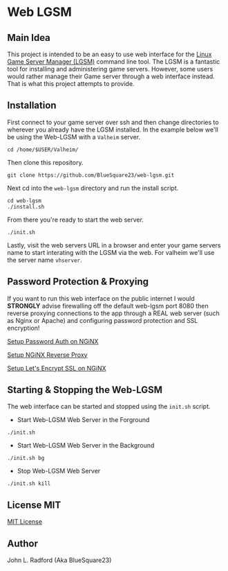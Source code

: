 # Web LGSM

## Main Idea

This project is intended to be an easy to use web interface for the [Linux Game
Server Manager (LGSM)](https://linuxgsm.com/) command line tool. The LGSM is a
fantastic tool for installing and administering game servers. However, some
users would rather manage their Game server through a web interface instead.
That is what this project attempts to provide.

## Installation

First connect to your game server over ssh and then change directories to
wherever you already have the LGSM installed. In the example below we'll be
using the Web-LGSM with a `Valheim` server.

```
cd /home/$USER/Valheim/
```

Then clone this repository.

```
git clone https://github.com/BlueSquare23/web-lgsm.git
```

Next cd into the `web-lgsm` directory and run the install script. 

```
cd web-lgsm
./install.sh
```

From there you're ready to start the web server.

```
./init.sh
```

Lastly, visit the web servers URL in a browser and enter your game servers name
to start interating with the LGSM via the web. For valheim we'll use the server
name `vhserver`.

## Password Protection & Proxying

If you want to run this web interface on the public internet I would
__STRONGLY__ advise firewalling off the default web-lgsm port 8080 then reverse
proxying connections to the app through a REAL web server (such as Nginx or
Apache) and configuring password protection and SSL encryption!

[Setup Password Auth on NGiNX](https://www.digitalocean.com/community/tutorials/how-to-set-up-password-authentication-with-nginx-on-ubuntu-20-04)

[Setup NGiNX Reverse Proxy](https://docs.nginx.com/nginx/admin-guide/web-server/reverse-proxy/)

[Setup Let's Encrypt SSL on NGiNX](https://certbot.eff.org/instructions?ws=nginx&os=ubuntufocal)

## Starting & Stopping the Web-LGSM

The web interface can be started and stopped using the `init.sh` script.

* Start Web-LGSM Web Server in the Forground

```
./init.sh
```

* Start Web-LGSM Web Server in the Background

```
./init.sh bg
```

* Stop Web-LGSM Web Server

```
./init.sh kill
```

## License MIT

[MIT License](license.txt)

## Author

John L. Radford (Aka BlueSquare23)

